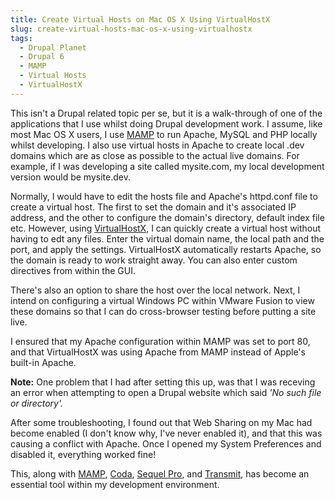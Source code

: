 ```yaml
---
title: Create Virtual Hosts on Mac OS X Using VirtualHostX
slug: create-virtual-hosts-mac-os-x-using-virtualhostx
tags:
  - Drupal Planet
  - Drupal 6
  - MAMP
  - Virtual Hosts
  - VirtualHostX
---
```

This isn't a Drupal related topic per se, but it is a walk-through of one of the applications that I use whilst doing Drupal development work. I assume, like most Mac OS X users, I use <a href="http://www.mamp.info/en/index.html">MAMP</a> to run Apache, MySQL and PHP locally whilst developing. I also use virtual hosts in Apache to create local .dev domains which are as close as possible to the actual live domains. For example, if I was developing a site called mysite.com, my local development version would be mysite.dev.

Normally, I would have to edit the hosts file and Apache's httpd.conf file to create a virtual host. The first to set the domain and it's associated IP address, and the other to configure the domain's directory, default index file etc. However, using <a href="http://clickontyler.com/virtualhostx/">VirtualHostX</a>, I can quickly create a virtual host without having to edt any files. Enter the virtual domain name, the local path and the port, and apply the settings. VirtualHostX automatically restarts Apache, so the domain is ready to work straight away. You can also enter custom directives from within the GUI.

There's also an option to share the host over the local network. Next, I intend on configuring a virtual Windows PC within VMware Fusion to view these domains so that I can do cross-browser testing before putting a site live.

I ensured that my Apache configuration within MAMP was set to port 80, and that VirtualHostX was using Apache from MAMP instead of Apple's built-in Apache.

**Note:** One problem that I had after setting this up, was that I was receving an error when attempting to open a Drupal website which said *'No such file or directory'.*

After some troubleshooting, I found out that Web Sharing on my Mac had become enabled (I don't know why, I've never enabled it), and that this was causing a conflict with Apache. Once I opened my System Preferences and disabled it, everything worked fine!

This, along with <a href="http://www.mamp.info/en/index.html">MAMP</a>, <a href="http://www.panic.com/coda/">Coda</a>, <a href="http://www.sequelpro.com/">Sequel Pro</a>, and <a href="http://www.panic.com/transmit/">Transmit</a>, has become an essential tool within my development environment.